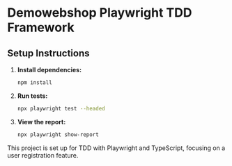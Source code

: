 # Demowebshop Playwright TDD Framework

## **Setup Instructions**

1. **Install dependencies:**
   ```bash
   npm install
   ```

2. **Run tests:**
   ```bash
   npx playwright test --headed
   ```

3. **View the report:**
   ```bash
   npx playwright show-report
   ```

This project is set up for TDD with Playwright and TypeScript, focusing on a user registration feature.
